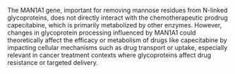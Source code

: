 The MAN1A1 gene, important for removing mannose residues from N-linked glycoproteins, does not directly interact with the chemotherapeutic prodrug capecitabine, which is primarily metabolized by other enzymes. However, changes in glycoprotein processing influenced by MAN1A1 could theoretically affect the efficacy or metabolism of drugs like capecitabine by impacting cellular mechanisms such as drug transport or uptake, especially relevant in cancer treatment contexts where glycoproteins affect drug resistance or targeted delivery.